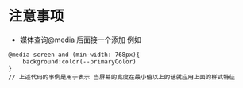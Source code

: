 # 注意事项

- 媒体查询@media 后面接一个添加 例如

```
@media screen and (min-width: 768px){
    background:color(--primaryColor)
}
// 上述代码的事例是用于表示 当屏幕的宽度在最小值以上的话就应用上面的样式特征
```
